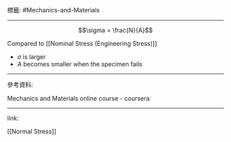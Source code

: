 標籤: #Mechanics-and-Materials 

---

$$\sigma = \frac{N}{A}$$

Compared to [[Nominal Stress (Engineering Stress)]]
- $\sigma$ is larger
- $A$ becomes smaller when the specimen fails

---

參考資料:

Mechanics and Materials online course - coursera

---

link:

[[Normal Stress]]